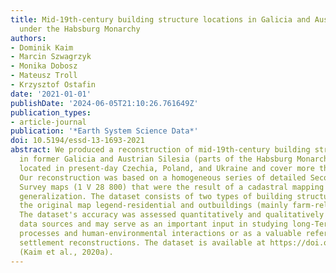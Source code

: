 ```yaml
---
title: Mid-19th-century building structure locations in Galicia and Austrian Silesia
  under the Habsburg Monarchy
authors:
- Dominik Kaim
- Marcin Szwagrzyk
- Monika Dobosz
- Mateusz Troll
- Krzysztof Ostafin
date: '2021-01-01'
publishDate: '2024-06-05T21:10:26.761649Z'
publication_types:
- article-journal
publication: '*Earth System Science Data*'
doi: 10.5194/essd-13-1693-2021
abstract: We produced a reconstruction of mid-19th-century building structure locations
  in former Galicia and Austrian Silesia (parts of the Habsburg Monarchy), which are
  located in present-day Czechia, Poland, and Ukraine and cover more than 80 000 km2.
  Our reconstruction was based on a homogeneous series of detailed Second Military
  Survey maps (1 V 28 800) that were the result of a cadastral mapping (1 V 2880)
  generalization. The dataset consists of two types of building structures based on
  the original map legend-residential and outbuildings (mainly farm-related buildings).
  The dataset's accuracy was assessed quantitatively and qualitatively by using independent
  data sources and may serve as an important input in studying long-Term socioeconomic
  processes and human-environmental interactions or as a valuable reference for continental
  settlement reconstructions. The dataset is available at https://doi.org/10.17632/md8jp9ny9z.2
  (Kaim et al., 2020a).
---
```

